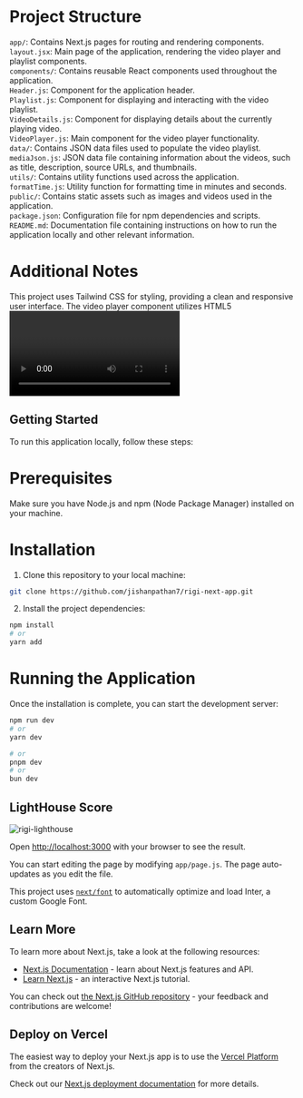 
# Project Structure
`app/`: Contains Next.js pages for routing and rendering components.<br/>
`layout.jsx`: Main page of the application, rendering the video player and playlist components.<br/>
`components/`: Contains reusable React components used throughout the application.<br/>
`Header.js`: Component for the application header. <br/>
`Playlist.js`: Component for displaying and interacting with the video playlist.<br/>
`VideoDetails.js`: Component for displaying details about the currently playing video.<br/>
`VideoPlayer.js`: Main component for the video player functionality.<br/>
`data/`: Contains JSON data files used to populate the video playlist.<br/>
`mediaJson.js`: JSON data file containing information about the videos, such as title, description, source URLs, and thumbnails.<br/>
`utils/`: Contains utility functions used across the application.<br/>
`formatTime.js`: Utility function for formatting time in minutes and seconds.<br/>
`public/`: Contains static assets such as images and videos used in the application.<br/>
`package.json`: Configuration file for npm dependencies and scripts.<br/>
`README.md`: Documentation file containing instructions on how to run the application locally and other relevant information.<br/>

# Additional Notes
This project uses Tailwind CSS for styling, providing a clean and responsive user interface.
The video player component utilizes HTML5 <video> element and various React hooks for managing state and interactions.

## Getting Started

To run this application locally, follow these steps:

# Prerequisites
Make sure you have Node.js and npm (Node Package Manager) installed on your machine.

# Installation
1. Clone this repository to your local machine:

```bash
git clone https://github.com/jishanpathan7/rigi-next-app.git
```

2. Install the project dependencies:

```bash
npm install
# or
yarn add
```


# Running the Application

Once the installation is complete, you can start the development server:

```bash
npm run dev
# or
yarn dev

# or
pnpm dev
# or
bun dev
```

## LightHouse Score
![rigi-lighthouse](https://github.com/jishanpathan7/rigi-next-app/assets/88240594/50ff0868-f103-4a5c-92dc-6360ac585d59)

Open [http://localhost:3000](http://localhost:3000) with your browser to see the result.

You can start editing the page by modifying `app/page.js`. The page auto-updates as you edit the file.

This project uses [`next/font`](https://nextjs.org/docs/basic-features/font-optimization) to automatically optimize and load Inter, a custom Google Font.

## Learn More

To learn more about Next.js, take a look at the following resources:

- [Next.js Documentation](https://nextjs.org/docs) - learn about Next.js features and API.
- [Learn Next.js](https://nextjs.org/learn) - an interactive Next.js tutorial.

You can check out [the Next.js GitHub repository](https://github.com/vercel/next.js/) - your feedback and contributions are welcome!

## Deploy on Vercel

The easiest way to deploy your Next.js app is to use the [Vercel Platform](https://vercel.com/new?utm_medium=default-template&filter=next.js&utm_source=create-next-app&utm_campaign=create-next-app-readme) from the creators of Next.js.

Check out our [Next.js deployment documentation](https://nextjs.org/docs/deployment) for more details.
